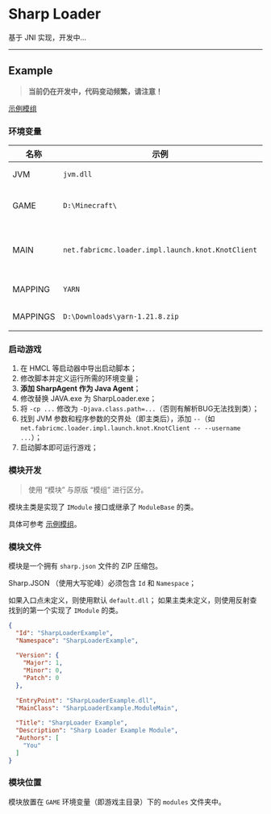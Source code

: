 # Sharp Loader

基于 JNI 实现，开发中...

---

## Example

> **当前仍在开发中，代码变动频繁，请注意！**

[示例模组](https://github.com/YELANDAOKONG/SharpLoader2-Example)

### 环境变量

| 名称 | 示例                                                | 描述                |
| --- |---------------------------------------------------|-------------------|
| JVM | `jvm.dll `                                        | JVM.dll 路径        |
| GAME | `D:\Minecraft\`                                   | Minecraft 游戏主目录   |
| MAIN | `net.fabricmc.loader.impl.launch.knot.KnotClient` | 主类（**必须通过此变量设置**） 
| MAPPING | `YARN`                                            | JAVA 混淆表类型        |
| MAPPINGS | `D:\Downloads\yarn-1.21.8.zip`                    | 混淆文件路径 |

### 启动游戏

1. 在 HMCL 等启动器中导出启动脚本；
2. 修改脚本并定义运行所需的环境变量；
3. **添加 SharpAgent 作为 Java Agent**；
4. 修改替换 JAVA.exe 为 SharpLoader.exe；
5. 将 `-cp ...` 修改为 `-Djava.class.path=...`（否则有解析BUG无法找到类）；
6. 找到 JVM 参数和程序参数的交界处（即主类后），添加 `--`（如 `net.fabricmc.loader.impl.launch.knot.KnotClient -- --username ...`）；
7. 启动脚本即可运行游戏；

### 模块开发

> 使用 “模块” 与原版 “模组” 进行区分。

模块主类是实现了 `IModule` 接口或继承了 `ModuleBase` 的类。

具体可参考 [示例模组](https://github.com/YELANDAOKONG/SharpLoader2-Example)。

### 模块文件

模块是一个拥有 `sharp.json` 文件的 ZIP 压缩包。

Sharp.JSON （使用大写驼峰）必须包含 `Id` 和 `Namespace`；

如果入口点未定义，则使用默认 `default.dll`；
如果主类未定义，则使用反射查找到的第一个实现了 `IModule` 的类。

```json
{
  "Id": "SharpLoaderExample",
  "Namespace": "SharpLoaderExample",
  
  "Version": {
    "Major": 1,
    "Minor": 0,
    "Patch": 0
  },
  
  "EntryPoint": "SharpLoaderExample.dll",
  "MainClass": "SharpLoaderExample.ModuleMain",
  
  "Title": "SharpLoader Example",
  "Description": "Sharp Loader Example Module",
  "Authors": [
    "You"
  ]
}
```

### 模块位置

模块放置在 `GAME` 环境变量（即游戏主目录）下的 `modules` 文件夹中。

